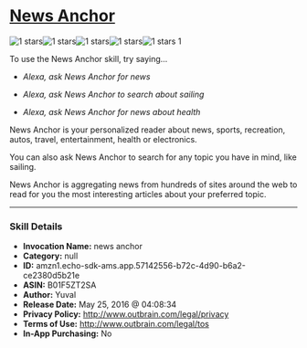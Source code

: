 # [News Anchor](http://alexa.amazon.com/#skills/amzn1.echo-sdk-ams.app.57142556-b72c-4d90-b6a2-ce2380d5b21e)
![1 stars](../../images/ic_star_black_18dp_1x.png)![1 stars](../../images/ic_star_border_black_18dp_1x.png)![1 stars](../../images/ic_star_border_black_18dp_1x.png)![1 stars](../../images/ic_star_border_black_18dp_1x.png)![1 stars](../../images/ic_star_border_black_18dp_1x.png) 1

To use the News Anchor skill, try saying...

* *Alexa, ask News Anchor for news*

* *Alexa, ask News Anchor to search about sailing*

* *Alexa, ask News Anchor for news about health*

News Anchor is your personalized reader about news, sports, recreation, autos, travel, entertainment, health or electronics.

You can also ask News Anchor to search for any topic you have in mind, like sailing.

News Anchor is aggregating news from hundreds of sites around the web to read for you the most interesting articles about your preferred topic.

***

### Skill Details

* **Invocation Name:** news anchor
* **Category:** null
* **ID:** amzn1.echo-sdk-ams.app.57142556-b72c-4d90-b6a2-ce2380d5b21e
* **ASIN:** B01F5ZT2SA
* **Author:** Yuval
* **Release Date:** May 25, 2016 @ 04:08:34
* **Privacy Policy:** http://www.outbrain.com/legal/privacy
* **Terms of Use:** http://www.outbrain.com/legal/tos
* **In-App Purchasing:** No
